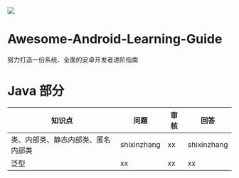 
![](https://avatars3.githubusercontent.com/u/32798425?s=400&u=e2ad1a5a21fc71ff2f8511866395beca599656f9&v=4)

# Awesome-Android-Learning-Guide

努力打造一份系统、全面的安卓开发者进阶指南

# Java 部分

| 知识点 | 问题 | 审核 | 回答 |
| --- | --- | --- | --- |
| 类、内部类、静态内部类、匿名内部类 | shixinzhang | xx | shixinzhang |
| 泛型 | xx | xx | xx |

